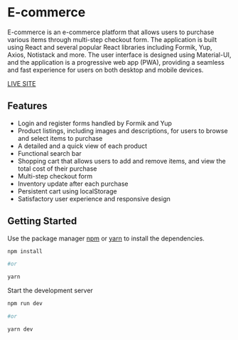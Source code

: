 # E-commerce
E-commerce is an e-commerce platform that allows users to purchase various items through multi-step checkout form. The application is built using React and several popular React libraries including Formik, Yup, Axios, Notistack and more. The user interface is designed using Material-UI, and the application is a progressive web app (PWA), providing a seamless and fast experience for users on both desktop and mobile devices.

[LIVE SITE](https://e-commerce-dstoneva.netlify.app/)

## Features
  * Login and register forms handled by Formik and Yup
  * Product listings, including images and descriptions, for users to browse and select items to purchase
  * A detailed and a quick view of each product
  * Functional search bar
  * Shopping cart that allows users to add and remove items, and view the total cost of their purchase
  * Multi-step checkout form
  * Inventory update after each purchase
  * Persistent cart using localStorage
  * Satisfactory user experience and responsive design

## Getting Started

Use the package manager [npm](https://www.npmjs.com/) or [yarn](https://yarnpkg.com/) to install the dependencies.

```bash
npm install

#or

yarn
```

Start the development server

```bash
npm run dev

#or

yarn dev
```
